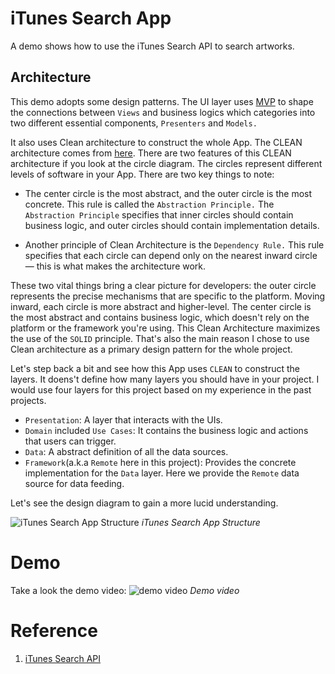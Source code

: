 # iTunes Search App
A demo shows how to use the iTunes Search API to search artworks. 

## Architecture
This demo adopts some design patterns. The UI layer uses [MVP](https://personaldevblog.firebaseapp.com/2020/03/20/MVC-MVP-and-MVVM-design-patterns-on-Android) to shape the connections between `Views` and business logics which categories into two different essential components, `Presenters` and `Models.` 

It also uses Clean architecture to construct the whole App. The CLEAN architecture comes from [here](https://blog.cleancoder.com/uncle-bob/2012/08/13/the-clean-architecture.html). There are two features of this CLEAN architecture if you look at the circle diagram. The circles represent different levels of software in your App. There are two key things to note: 

- The center circle is the most abstract, and the outer circle is the most concrete. This rule is called the `Abstraction Principle.` The `Abstraction Principle` specifies that inner circles should contain business logic, and outer circles should contain implementation details.

- Another principle of Clean Architecture is the `Dependency Rule.` This rule specifies that each circle can depend only on the nearest inward circle — this is what makes the architecture work.

These two vital things bring a clear picture for developers: the outer circle represents the precise mechanisms that are specific to the platform. Moving inward, each circle is more abstract and higher-level. The center circle is the most abstract and contains business logic, which doesn't rely on the platform or the framework you're using. This Clean Architecture maximizes the use of the `SOLID` principle. That's also the main reason I chose to use Clean architecture as a primary design pattern for the whole project. 

Let's step back a bit and see how this App uses `CLEAN` to construct the layers. It doens't define how many layers you should have in your project. I would use four layers for this project based on my experience in the past projects. 

- `Presentation`: A layer that interacts with the UIs.
- `Domain` included `Use Cases`: It contains the business logic and actions that users can trigger.
- `Data`: A abstract definition of all the data sources. 
- `Framework`(a.k.a `Remote` here in this project): Provides the concrete implementation for the `Data` layer. Here we provide the `Remote` data source for data feeding. 

Let's see the design diagram to gain a more lucid understanding. 

![iTunes Search App Structure](https://github.com/wangchauyan/iTunesSearch/blob/master/images/iTunes_Search_App_Structure.png)
*iTunes Search App Structure*


# Demo 
Take a look the demo video: 
![demo video](https://github.com/wangchauyan/iTunesSearch/blob/master/images/demo.gif)
*Demo video*


# Reference 
1. [iTunes Search API](https://developer.apple.com/library/archive/documentation/AudioVideo/Conceptual/iTuneSearchAPI/Searching.html#//apple_ref/doc/uid/TP40017632-CH5-SW1)
